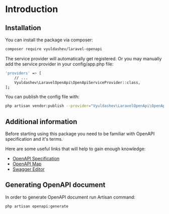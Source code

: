 # Introduction

## Installation

You can install the package via composer:

```bash
composer require vyuldashev/laravel-openapi
```

The service provider will automatically get registered. Or you may manually add the service provider in your config/app.php file:

```bash
'providers' => [
    // ...
    Vyuldashev\LaravelOpenApi\OpenApiServiceProvider::class,
];
```

You can publish the config file with:

```bash
php artisan vendor:publish --provider="Vyuldashev\LaravelOpenApi\OpenApiServiceProvider" --tag="openapi-config"
```

## Additional information

Before starting using this package you need to be familiar with OpenAPI specification and it's terms.

Here are some useful links that will help to gain enough knowledge:
* [OpenAPI Specification](https://github.com/OAI/OpenAPI-Specification/blob/master/versions/3.0.2.md)
* [OpenAPI Map](https://openapi-map.apihandyman.io)
* [Swagger Editor](https://editor.swagger.io/)

## Generating OpenAPI document

In order to generate OpenAPI document run Artisan command:

```bash
php artisan openapi:generate
```
